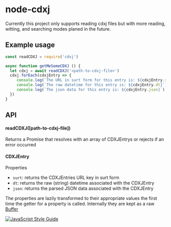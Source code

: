 # node-cdxj
Currently this project only supports reading cdxj files but with more reading, witting, and searching modes planed in the future.

## Example usage

```js
const readCDXJ = require('cdxj')

async function getMeSomeCDXJ () {
  let cdxj = await readCDXJ('<path-to-cdxj-file>')
  cdxj.forEach(cdxjEntry => {
     console.log(`The URL in surt form for this entry is: ${cdxjEntry.surt}`)
     console.log(`The raw datetime for this entry is: ${cdxjEntry.dt}`)
     console.log(`The json data for this entry is: ${cdxjEntry.json}`)
  })
}

```

## API

#### readCDXJ([path-to-cdxj-file])

Returns a Promise that resolves with an array of CDXJEntrys
or rejects if an error occurred

#### CDXJEntry
Properties
- `surt`: returns the CDXJEntries URL key in surt form
- `dt`: returns the raw (string) datetime associated with the CDXJEntry
- `json`: returns the parsed JSON data associated with the CDXJEntry

The properties are lazily transformed to their appropriate values the first time
the getter for a property is called. Internally they are kept as a raw [Buffer](https://nodejs.org/api/buffer.html)

[![JavaScript Style Guide](https://cdn.rawgit.com/feross/standard/master/badge.svg)](https://github.com/feross/standard)
